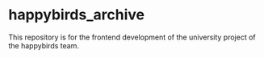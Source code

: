 # happybirds_archive
This repository is for the frontend development of the university project of the happybirds team.
